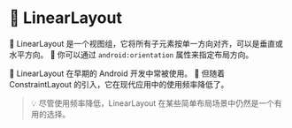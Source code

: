 # 📏 LinearLayout

🔹 LinearLayout 是一个视图组，它将所有子元素按单一方向对齐，可以是垂直或水平方向。
🔹 你可以通过 `android:orientation` 属性来指定布局方向。

🔸 LinearLayout 在早期的 Android 开发中常被使用。
🔸 但随着 ConstraintLayout 的引入，它在现代应用中的使用频率降低了。

> 💡 尽管使用频率降低，LinearLayout 在某些简单布局场景中仍然是一个有用的选择。